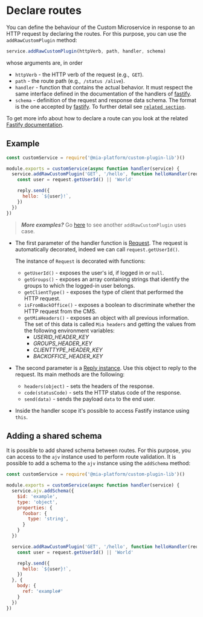 # Declare routes

You can define the behaviour of the Custom Microservice in response to an HTTP request by declaring the routes. For this purpose, you can use the `addRawCustomPlugin` method:

```js
service.addRawCustomPlugin(httpVerb, path, handler, schema)
```

whose arguments are, in order

* `httpVerb` - the HTTP verb of the request (e.g.,` GET`).
* `path` - the route path (e.g.,` /status /alive`).
* `handler` - function that contains the actual behavior. It must respect the same interface defined in the
documentation of the handlers of [fastify](https://www.fastify.io/docs/latest/Routes/#async-await).
* `schema` - definition of the request and response data schema.
The format is the one accepted by [fastify](https://www.fastify.io/docs/latest/Validation-and-Serialization). To further detail see [`related section`](ApiDoc.md).

To get more info about how to declare a route can you look at the related [Fastify documentation](https://github.com/fastify/fastify/blob/master/docs/Routes.md).

## Example

```js
const customService = require('@mia-platform/custom-plugin-lib')()

module.exports = customService(async function handler(service) {
  service.addRawCustomPlugin('GET', '/hello', function helloHandler(request, reply) {
    const user = request.getUserId() || 'World'

    reply.send({
      hello: `${user}!`,
    })
  })
}) 
```

> **_More examples?_** Go [here](../examples/advanced/index.js#L86) to see another `addRawCustomPlugin` uses case.

* The first parameter of the handler function is [Request](https://www.fastify.io/docs/latest/Request/). The request is automatically decorated, indeed we can call `request.getUserId()`.

    The instance of `Request` is decorated with functions:

  * `getUserId()` - exposes the user's id, if logged in or `null`.
  * `getGroups()` - exposes an array containing strings that identify the groups to which the logged-in user belongs.
  * `getClientType()` - exposes the type of client that performed the HTTP request.
  * `isFromBackOffice()` - exposes a boolean to discriminate whether the HTTP request from the CMS.
  * `getMiaHeaders()` - exposes an object with all previous information.
     The set of this data is called `Mia headers` and getting the values from the following environment variables:
    * *USERID_HEADER_KEY*
    * *GROUPS_HEADER_KEY*
    * *CLIENTTYPE_HEADER_KEY*
    * *BACKOFFICE_HEADER_KEY*

* The second parameter is a [Reply instance](https://www.fastify.io/docs/latest/Reply/). Use this object to reply to the request. Its main methods are the following:
  * `headers(object)` - sets the headers of the response.
  * `code(statusCode)` - sets the HTTP status code of the response.
  * `send(data)` - sends the payload `data` to the end user.

* Inside the handler scope it's possible to access Fastify instance using `this`.

## Adding a shared schema

It is possible to add shared schema between routes. For this purpose, you can access to the `ajv` instance used to perform route validation. It is possible to add a schema to the `ajv` instance using the `addSchema` method:

```js
const customService = require('@mia-platform/custom-plugin-lib')()

module.exports = customService(async function handler(service) {
  service.ajv.addSchema({
    $id: 'example',
    type: 'object',
    properties: {
      foobar: {
        type: 'string',
      }
    }
  })

  service.addRawCustomPlugin('GET', '/hello', function helloHandler(request, reply) {
    const user = request.getUserId() || 'World'

    reply.send({
      hello: `${user}!`,
    })
  }, {
    body: {
      ref: 'example#'
    }
  })
}) 
```
